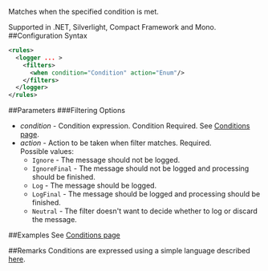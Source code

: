Matches when the specified condition is met. 

Supported in .NET, Silverlight, Compact Framework and Mono.
##Configuration Syntax
```xml
<rules>
  <logger ... >
    <filters>
      <when condition="Condition" action="Enum"/>
    </filters>
  </logger>
</rules>
```
##Parameters
###Filtering Options
* _condition_ - Condition expression. Condition Required. See [Conditions page](Conditions).
* _action_ - Action to be taken when filter matches. Required.  
Possible values:
  * `Ignore` - The message should not be logged.
  * `IgnoreFinal` - The message should not be logged and processing should be finished.
  * `Log` - The message should be logged.
  * `LogFinal` - The message should be logged and processing should be finished.
  * `Neutral` - The filter doesn't want to decide whether to log or discard the message.

##Examples
See [Conditions page](Conditions#examples)

##Remarks
Conditions are expressed using a simple language described [here](Conditions).

